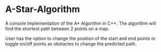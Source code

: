 # A-Star-Algorithm
A console Implementation of the A* Algorithm in C++. The algorithm will find the shortest path between 2 points on a map.

User has the option to change the position of the start and end points or toggle on/off points as obstacles to change the predicted path.
